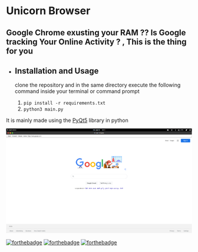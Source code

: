 # Unicorn Browser

**Google Chrome exusting your RAM ?? Is Google tracking Your Online Activity ? , This is the thing for you**
----------------------------
- ## Installation and Usage
    clone the repository and in the same directory execute the following command inside your terminal or command prompt


   1.  `pip install -r requirements.txt`
   2.  `python3 main.py`

It is mainly made using the [PyQt5](https://pypi.org/project/PyQt5/) library in python




![google_prew](images/preview_google.png)

[![forthebadge](https://forthebadge.com/images/badges/made-with-python.svg)](https://forthebadge.com)
[![forthebadge](https://forthebadge.com/images/badges/built-with-love.svg)](https://forthebadge.com)
[![forthebadge](https://forthebadge.com/images/badges/open-source.svg)](https://forthebadge.com)